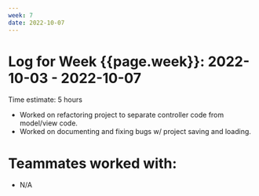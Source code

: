 ```yaml
---
week: 7
date: 2022-10-07
---
```

# Log for Week {{page.week}}: 2022-10-03 - 2022-10-07

Time estimate: 5 hours

- Worked on refactoring project to separate controller code from model/view code.
- Worked on documenting and fixing bugs w/ project saving and loading.

# Teammates worked with:
- N/A

